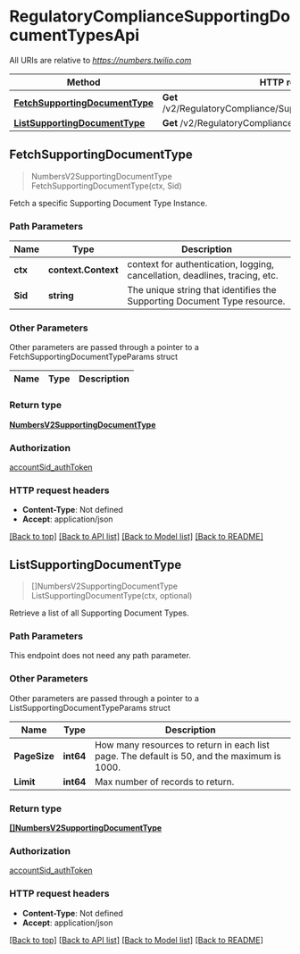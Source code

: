 # RegulatoryComplianceSupportingDocumentTypesApi

All URIs are relative to *https://numbers.twilio.com*

Method | HTTP request | Description
------------- | ------------- | -------------
[**FetchSupportingDocumentType**](RegulatoryComplianceSupportingDocumentTypesApi.md#FetchSupportingDocumentType) | **Get** /v2/RegulatoryCompliance/SupportingDocumentTypes/{Sid} | 
[**ListSupportingDocumentType**](RegulatoryComplianceSupportingDocumentTypesApi.md#ListSupportingDocumentType) | **Get** /v2/RegulatoryCompliance/SupportingDocumentTypes | 



## FetchSupportingDocumentType

> NumbersV2SupportingDocumentType FetchSupportingDocumentType(ctx, Sid)



Fetch a specific Supporting Document Type Instance.

### Path Parameters


Name | Type | Description
------------- | ------------- | -------------
**ctx** | **context.Context** | context for authentication, logging, cancellation, deadlines, tracing, etc.
**Sid** | **string** | The unique string that identifies the Supporting Document Type resource.

### Other Parameters

Other parameters are passed through a pointer to a FetchSupportingDocumentTypeParams struct


Name | Type | Description
------------- | ------------- | -------------

### Return type

[**NumbersV2SupportingDocumentType**](NumbersV2SupportingDocumentType.md)

### Authorization

[accountSid_authToken](../README.md#accountSid_authToken)

### HTTP request headers

- **Content-Type**: Not defined
- **Accept**: application/json

[[Back to top]](#) [[Back to API list]](../README.md#documentation-for-api-endpoints)
[[Back to Model list]](../README.md#documentation-for-models)
[[Back to README]](../README.md)


## ListSupportingDocumentType

> []NumbersV2SupportingDocumentType ListSupportingDocumentType(ctx, optional)



Retrieve a list of all Supporting Document Types.

### Path Parameters

This endpoint does not need any path parameter.

### Other Parameters

Other parameters are passed through a pointer to a ListSupportingDocumentTypeParams struct


Name | Type | Description
------------- | ------------- | -------------
**PageSize** | **int64** | How many resources to return in each list page. The default is 50, and the maximum is 1000.
**Limit** | **int64** | Max number of records to return.

### Return type

[**[]NumbersV2SupportingDocumentType**](NumbersV2SupportingDocumentType.md)

### Authorization

[accountSid_authToken](../README.md#accountSid_authToken)

### HTTP request headers

- **Content-Type**: Not defined
- **Accept**: application/json

[[Back to top]](#) [[Back to API list]](../README.md#documentation-for-api-endpoints)
[[Back to Model list]](../README.md#documentation-for-models)
[[Back to README]](../README.md)

